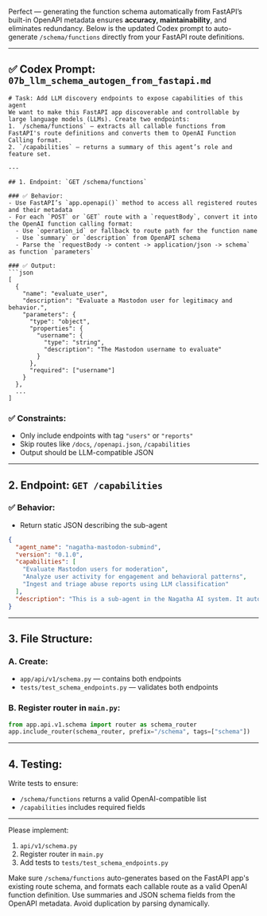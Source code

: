 Perfect — generating the function schema automatically from FastAPI’s built-in OpenAPI metadata ensures **accuracy, maintainability**, and eliminates redundancy. Below is the updated Codex prompt to auto-generate `/schema/functions` directly from your FastAPI route definitions.

---

## ✅ **Codex Prompt: `07b_llm_schema_autogen_from_fastapi.md`**

````
# Task: Add LLM discovery endpoints to expose capabilities of this agent
We want to make this FastAPI app discoverable and controllable by large language models (LLMs). Create two endpoints:
1. `/schema/functions` — extracts all callable functions from FastAPI's route definitions and converts them to OpenAI Function Calling format.
2. `/capabilities` — returns a summary of this agent’s role and feature set.

---

## 1. Endpoint: `GET /schema/functions`

### ✅ Behavior:
- Use FastAPI’s `app.openapi()` method to access all registered routes and their metadata
- For each `POST` or `GET` route with a `requestBody`, convert it into the OpenAI function calling format:
  - Use `operation_id` or fallback to route path for the function name
  - Use `summary` or `description` from OpenAPI schema
  - Parse the `requestBody -> content -> application/json -> schema` as function `parameters`

### ✅ Output:
```json
[
  {
    "name": "evaluate_user",
    "description": "Evaluate a Mastodon user for legitimacy and behavior.",
    "parameters": {
      "type": "object",
      "properties": {
        "username": {
          "type": "string",
          "description": "The Mastodon username to evaluate"
        }
      },
      "required": ["username"]
    }
  },
  ...
]
````

### ✅ Constraints:

* Only include endpoints with tag `"users"` or `"reports"`
* Skip routes like `/docs`, `/openapi.json`, `/capabilities`
* Output should be LLM-compatible JSON

---

## 2. Endpoint: `GET /capabilities`

### ✅ Behavior:

* Return static JSON describing the sub-agent

```json
{
  "agent_name": "nagatha-mastodon-submind",
  "version": "0.1.0",
  "capabilities": [
    "Evaluate Mastodon users for moderation",
    "Analyze user activity for engagement and behavioral patterns",
    "Ingest and triage abuse reports using LLM classification"
  ],
  "description": "This is a sub-agent in the Nagatha AI system. It autonomously moderates the Stranger Social Mastodon server and can be invoked by higher-level agents via structured REST APIs or OpenAI-compatible function calling."
}
```

---

## 3. File Structure:

### A. Create:

* `app/api/v1/schema.py` — contains both endpoints
* `tests/test_schema_endpoints.py` — validates both endpoints

### B. Register router in `main.py`:

```python
from app.api.v1.schema import router as schema_router
app.include_router(schema_router, prefix="/schema", tags=["schema"])
```

---

## 4. Testing:

Write tests to ensure:

* `/schema/functions` returns a valid OpenAI-compatible list
* `/capabilities` includes required fields

---

Please implement:

1. `api/v1/schema.py`
2. Register router in `main.py`
3. Add tests to `tests/test_schema_endpoints.py`

Make sure `/schema/functions` auto-generates based on the FastAPI app's existing route schema, and formats each callable route as a valid OpenAI function definition. Use summaries and JSON schema fields from the OpenAPI metadata. Avoid duplication by parsing dynamically.

```

